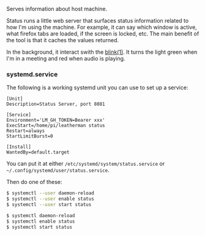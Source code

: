 Serves information about host machine.

Status runs a little web server that surfaces status information related to how
I'm using the machine.  For example, it can say which window is active, what
firefox tabs are loaded, if the screen is locked, etc.  The main benefit of the
tool is that it caches the values returned.

In the background, it interact swith the [blink(1)](http://blink1.thingm.com/).
It turns the light green when I'm in a meeting and red when audio is playing.

### systemd.service

The following is a working systemd unit you can use to set up a service:

```
[Unit]
Description=Status Server, port 8081

[Service]
Environment='LM_GH_TOKEN=Bearer xxx'
ExecStart=/home/pi/leatherman status
Restart=always
StartLimitBurst=0

[Install]
WantedBy=default.target
```

You can put it at either `/etc/systemd/system/status.service` or
`~/.config/systemd/user/status.service`.

Then do one of these:

```bash
$ systemctl --user daemon-reload
$ systemctl --user enable status
$ systemctl --user start status
```

```bash
$ systemctl daemon-reload
$ systemctl enable status
$ systemctl start status
```
